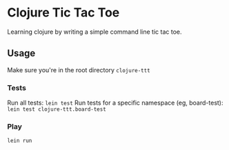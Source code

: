 # Clojure Tic Tac Toe

Learning clojure by writing a simple command line tic tac toe.

## Usage

Make sure you're in the root directory `clojure-ttt`

### Tests
Run all tests: `lein test`
Run tests for a specific namespace (eg, board-test): `lein test clojure-ttt.board-test`

### Play
`lein run`
